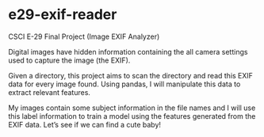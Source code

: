 # e29-exif-reader
CSCI E-29 Final Project (Image EXIF Analyzer)

Digital images have hidden information containing the all camera settings used to capture the image (the EXIF). 

Given a directory, this project aims to scan the directory and read this EXIF data for every image found.  Using pandas, 
I will manipulate this data to extract relevant features.

My images contain some subject information in the file names and I will use this label information to train a model using 
the features generated from the EXIF data.  Let’s see if we can find a cute baby!
